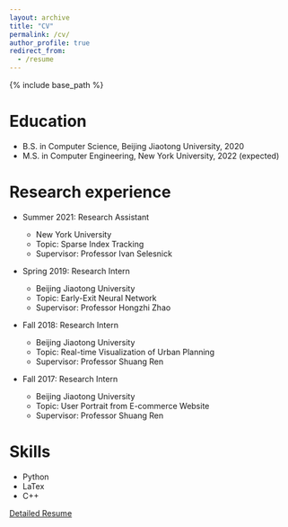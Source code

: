```yaml
---
layout: archive
title: "CV"
permalink: /cv/
author_profile: true
redirect_from:
  - /resume
---
```


{% include base_path %}

Education
======
* B.S. in Computer Science, Beijing Jiaotong University, 2020
* M.S. in Computer Engineering, New York University, 2022 (expected)

Research experience
======
* Summer 2021: Research Assistant
  * New York University
  * Topic: Sparse Index Tracking
  * Supervisor: Professor Ivan Selesnick

* Spring 2019: Research Intern
  * Beijing Jiaotong University
  * Topic: Early-Exit Neural Network
  * Supervisor: Professor Hongzhi Zhao

* Fall 2018: Research Intern
  * Beijing Jiaotong University
  * Topic: Real-time Visualization of Urban Planning
  * Supervisor: Professor Shuang Ren

* Fall 2017: Research Intern
  * Beijing Jiaotong University
  * Topic: User Portrait from E-commerce Website
  * Supervisor: Professor Shuang Ren
  
Skills
======
* Python
* LaTex
* C++

[Detailed Resume](http://coconut00.github.io/assets/cv.pdf)
